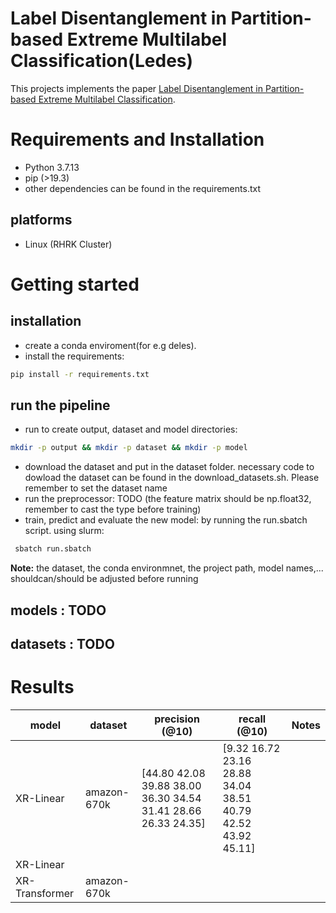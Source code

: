 # Label Disentanglement in Partition-based Extreme Multilabel Classification(Ledes)
This projects implements the paper [Label Disentanglement in Partition-based Extreme Multilabel Classification](https://arxiv.org/pdf/2106.12751.pdf). 

# Requirements and Installation
- Python 3.7.13
- pip (>19.3)
- other dependencies can be found in the requirements.txt
## platforms  
- Linux (RHRK Cluster)
# Getting started
## installation  
- create a conda enviroment(for e.g deles). 
- install the requirements:
```bash  
pip install -r requirements.txt

```
## run the pipeline
- run to create output, dataset and model directories: 
```bash
mkdir -p output && mkdir -p dataset && mkdir -p model
```
- download the dataset and put in the dataset folder. necessary code to dowload the dataset can be found in the download_datasets.sh. Please remember to set the dataset name
- run the preprocessor: TODO (the feature matrix should be np.float32, remember to cast the type before training)
- train, predict and evaluate the new model: by running the run.sbatch script. using slurm:
```bash
 sbatch run.sbatch
```
**Note:** the dataset, the conda environmnet,  the project path, model names,... shouldcan/should be adjusted before running

## models  : TODO

## datasets  : TODO

# Results  
| model          | dataset     | precision (@10)                                               | recall (@10)                                                 | Notes |
|----------------|-------------|---------------------------------------------------------------|--------------------------------------------------------------|-------|
| XR-Linear      | amazon-670k | [44.80 42.08 39.88 38.00 36.30 34.54 31.41 28.66 26.33 24.35] | [9.32 16.72 23.16 28.88 34.04 38.51 40.79 42.52 43.92 45.11] |       |
| XR-Linear      |             |                                                               |                                                              |       |
| XR-Transformer | amazon-670k |                                                               |                                                              |       |

